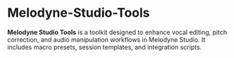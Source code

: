 # Melodyne-Studio-Tools
**Melodyne Studio Tools** is a toolkit designed to enhance vocal editing, pitch correction, and audio manipulation workflows in Melodyne Studio. It includes macro presets, session templates, and integration scripts.

